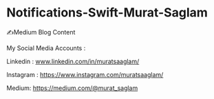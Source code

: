# Notifications-Swift-Murat-Saglam
✍️Medium Blog Content

My Social Media Accounts :

Linkedin : www.linkedin.com/in/muratsaaglam/

Instagram : https://www.instagram.com/muratsaaglam/ 

Medium: https://medium.com/@murat_saglam
